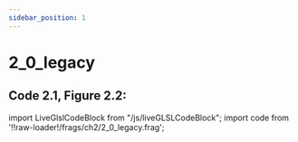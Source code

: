 ```yaml
---
sidebar_position: 1
---
```


# 2_0_legacy
## Code 2.1, Figure 2.2: 

import LiveGlslCodeBlock from "/js/liveGLSLCodeBlock";
import code from '!!raw-loader!/frags/ch2/2_0_legacy.frag';

<LiveGlslCodeBlock fragName='2_0_legacy.frag' fragCode={code} />
